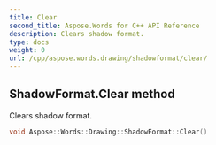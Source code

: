 ```yaml
---
title: Clear
second_title: Aspose.Words for C++ API Reference
description: Clears shadow format. 
type: docs
weight: 0
url: /cpp/aspose.words.drawing/shadowformat/clear/
---
```

## ShadowFormat.Clear method


Clears shadow format.

```cpp
void Aspose::Words::Drawing::ShadowFormat::Clear()
```


